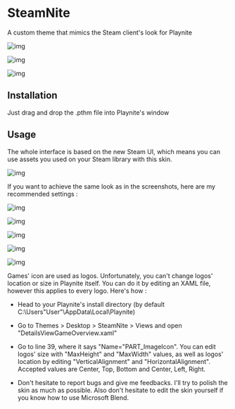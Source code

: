 # SteamNite
A custom theme that mimics the Steam client's look for Playnite

![img](https://i.imgur.com/qR4NZTk.png)

![img](https://i.imgur.com/Pj62FSA.png)

![img](https://i.imgur.com/nHBHpgd.png)

## Installation

Just drag and drop the .pthm file into Playnite's window

## Usage

The whole interface is based on the new Steam UI, which means you can use assets you used on your Steam library with this skin.

![img](https://i.imgur.com/lucOPx2.png)

If you want to achieve the same look as in the screenshots, here are my recommended settings :

![img](https://i.imgur.com/v1msy5v.png)

![img](https://i.imgur.com/BPRqtm0.png)

![img](https://i.imgur.com/BBfAijh.png)

![img](https://i.imgur.com/gMZzYiS.png)

![img](https://i.imgur.com/XKv8JRd.png)

Games' icon are used as logos. Unfortunately, you can't change logos' location or size in Playnite itself. You can do it by editing an XAML file, however this applies to every logo. Here's how :

- Head to your Playnite's install directory (by default C:\Users\"User"\AppData\Local\Playnite)

- Go to Themes > Desktop > SteamNite > Views and open "DetailsViewGameOverview.xaml"

- Go to line 39, where it says "Name="PART_ImageIcon". You can edit logos' size with "MaxHeight" and "MaxWidth" values, as well as logos' location by editing "VerticalAlignment" and "HorizontalAlignment". Accepted values are Center, Top, Bottom and Center, Left, Right.

- Don't hesitate to report bugs and give me feedbacks. I'll try to polish the skin as much as possible. Also don't hesitate to edit the skin yourself if you know how to use Microsoft Blend.
